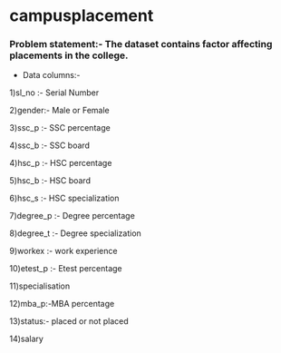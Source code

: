 # campusplacement

### Problem statement:- The dataset contains factor affecting placements in the college. 

- Data columns:-

1)sl_no :- Serial Number

2)gender:- Male or Female

3)ssc_p :- SSC percentage

4)ssc_b :- SSC board

4)hsc_p :- HSC percentage

5)hsc_b :- HSC board

6)hsc_s :- HSC specialization

7)degree_p :- Degree percentage

8)degree_t :- Degree specialization

9)workex :- work experience

10)etest_p :- Etest percentage

11)specialisation

12)mba_p:-MBA percentage

13)status:- placed or not placed

14)salary
